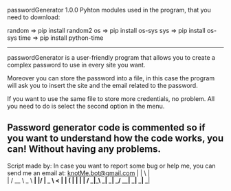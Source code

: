 passwordGenerator 1.0.0
Pyhton modules used in the program, that you need to download:
 
random   =>  pip install random2
os	 =>  pip install os-sys
sys	 =>  pip install os-sys
time	 =>  pip install python-time

----------------------------------------------------------------
passwordGenerator is a user-friendly program that allows you to create a complex password to use in every site you want.

Moreover you can store the password into a file, in this case the program will ask you to insert the site and the email related to the password.

If you want to use the same file to store more credentials, no problem. All you need to do is select the second option in the menu.

Password generator code is commented so if you want to understand how the code works, you can! Without having any problems.
-----------------------------------------------------------------

Script made by:						In case you want to report some bug or help me, you can send me an email at:
							knotMe.bot@gmail.com 
  |                    |    \  |                                          	                                   	       
  |  /  __ \    _ \   __|  |\/ |   _ \ 
    <   |   |  (   |  |    |   |   __/ 
 _|\_\ _|  _| \___/  \__| _|  _| \___|
